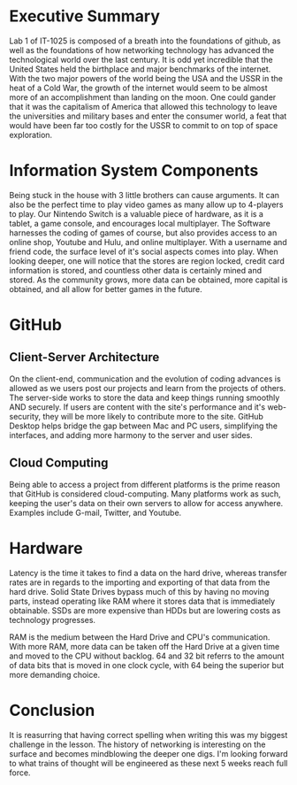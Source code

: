 
# Executive Summary  
Lab 1 of IT-1025 is composed of a breath into the foundations of github, as well as the foundations of how networking technology has advanced the technological world over the last century. It is odd yet incredible that the United States held the birthplace and major benchmarks of the internet. With the two major powers of the world being the USA and the USSR in the heat of a Cold War, the growth of the internet would seem to be almost more of an accomplishment than landing on the moon. One could gander that it was the capitalism of America that allowed this technology to leave the universities and military bases and enter the consumer world, a feat that would have been far too costly for the USSR to commit to on top of space exploration.

# Information System Components  
Being stuck in the house with 3 little brothers can cause arguments. It can also be the perfect time to play video games as many allow up to 4-players to play. Our Nintendo Switch is a valuable piece of hardware, as it is a tablet, a game console, and encourages local multiplayer. The Software harnesses the coding of games of course, but also provides access to an online shop, Youtube and Hulu, and online multiplayer. With a username and friend code, the surface level of it's social aspects comes into play. When looking deeper, one will notice that the stores are region locked, credit card information is stored, and countless other data is certainly mined and stored. As the community grows, more data can be obtained, more capital is obtained, and all allow for better games in the future.

# GitHub  
## Client-Server Architecture  
On the client-end, communication and the evolution of coding advances is allowed as we users post our projects and learn from the projects of others. The server-side works to store the data and keep things running smoothly AND securely. If users are content with the site's performance and it's web-security, they will be more likely to contribute more to the site. GitHub Desktop helps bridge the gap between Mac and PC users, simplifying the interfaces, and adding more harmony to the server and user sides.

##  Cloud Computing 
 Being able to access a project from different platforms is the prime reason that GitHub is considered cloud-computing. Many platforms work as such, keeping the user's data on their own servers to allow for access anywhere. Examples include G-mail, Twitter, and Youtube.

# Hardware
Latency is the time it takes to find a data on the hard drive, whereas transfer rates are in regards to the importing and exporting of that data from the hard drive.
Solid State Drives bypass much of this by having no moving parts, instead operating like RAM where it stores data that is immediately obtainable. SSDs are more expensive than HDDs but are lowering costs as technology progresses.

RAM is the medium between the Hard Drive and CPU's communication. With more RAM, more data can be taken off the Hard Drive at a given time and moved to the CPU without backlog.
64 and 32 bit referrs to the amount of data bits that is moved in one clock cycle, with 64 being the superior but more demanding choice.

# Conclusion  
It is reasurring that having correct spelling when writing this was my biggest challenge in the lesson. The history of networking is interesting on the surface and becomes mindblowing the deeper one digs. I'm looking forward to what trains of thought will be engineered as these next 5 weeks reach full force.
